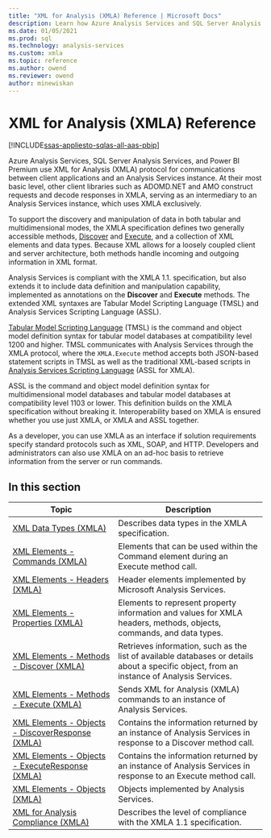 ```yaml
---
title: "XML for Analysis (XMLA) Reference | Microsoft Docs"
description: Learn how Azure Analysis Services and SQL Server Analysis Services use XMLA protocol for communications between client applications and an Analysis Services instance. 
ms.date: 01/05/2021
ms.prod: sql
ms.technology: analysis-services
ms.custom: xmla
ms.topic: reference
ms.author: owend
ms.reviewer: owend
author: minewiskan
---
```

# XML for Analysis (XMLA) Reference

[!INCLUDE[ssas-appliesto-sqlas-all-aas-pbip](../includes/ssas-appliesto-sqlas-all-aas-pbip.md)]

Azure Analysis Services, SQL Server Analysis Services, and Power BI Premium use XML for Analysis (XMLA) protocol for communications between client applications and an Analysis Services instance. At their most basic level, other client libraries such as ADOMD.NET and AMO construct requests and decode responses in XMLA, serving as an intermediary to an Analysis Services instance, which uses XMLA exclusively.  
  
To support the discovery and manipulation of data in both tabular and multidimensional modes, the XMLA specification defines two generally accessible methods, [Discover](xml-elements-methods-discover.md) and [Execute](xml-elements-methods-execute.md), and a collection of XML elements and data types. Because XML allows for a loosely coupled client and server architecture, both methods handle incoming and outgoing information in XML format.

Analysis Services is compliant with the XMLA 1.1. specification, but also extends it to include data definition and manipulation capability, implemented as annotations on the **Discover** and **Execute** methods. The extended XML syntaxes are Tabular Model Scripting Language (TMSL) and Analysis Services Scripting Language (ASSL).

[Tabular Model Scripting Language](../tmsl/tabular-model-scripting-language-tmsl-reference.md) (TMSL) is the command and object model definition syntax for tabular model databases at compatibility level 1200 and higher. TMSL communicates with Analysis Services through the XMLA protocol, where the `XMLA.Execute` method accepts both JSON-based statement scripts in TMSL as well as the traditional XML-based scripts in [Analysis Services Scripting Language](../assl/analysis-services-scripting-language-assl-for-xmla.md) (ASSL for XMLA).

ASSL is the command and object model definition syntax for multidimensional model databases and tabular model databases at compatibility level 1103 or lower. This definition builds on the XMLA specification without breaking it. Interoperability based on XMLA is ensured whether you use just XMLA, or XMLA and ASSL together.
  
As a developer, you can use XMLA as an interface if solution requirements specify standard protocols such as XML, SOAP, and HTTP. Developers and administrators can also use XMLA on an ad-hoc basis to retrieve information from the server or run commands.
  
## In this section  
  
|Topic|Description|  
|-----------|-----------------|  
|[XML Data Types (XMLA)](xml-data-types/xml-data-types-xmla.md)|Describes data types in the XMLA specification.|  
|[XML Elements - Commands (XMLA)](xml-elements-commands/xml-elements-commands.md)|Elements that can be used within the Command element during an Execute method call.|  
|[XML Elements - Headers (XMLA)](xml-elements-headers/xml-elements-headers.md)| Header elements implemented by Microsoft  Analysis Services.|  
|[XML Elements - Properties (XMLA)](xml-elements-properties/xml-elements-properties.md)| Elements to represent property information and values for XMLA headers, methods, objects, commands, and data types.|  
|[XML Elements - Methods - Discover (XMLA)](xml-elements-methods-discover.md)| Retrieves information, such as the list of available databases or details about a specific object, from an instance of Analysis Services.|  
|[XML Elements - Methods - Execute (XMLA)](xml-elements-methods-execute.md)| Sends XML for Analysis (XMLA) commands to an instance of Analysis Services.|  
|[XML Elements - Objects - DiscoverResponse (XMLA)](xml-elements-objects-discoverresponse.md)| Contains the information returned by an instance of Analysis Services in response to a Discover method call.|  
|[XML Elements - Objects - ExecuteResponse (XMLA)](xml-elements-objects-executeresponse.md)| Contains the information returned by an instance of Analysis Services in response to an Execute method call.|  
|[XML Elements - Objects (XMLA)](xml-elements-objects.md)| Objects implemented by Analysis Services.|  
|[XML for Analysis Compliance (XMLA)](xml-for-analysis-compliance-xmla.md)|Describes the level of compliance with the XMLA 1.1 specification.|  
